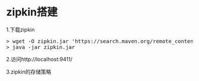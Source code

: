 # zipkin搭建

1.下载zipkin
<pre>
> wget -O zipkin.jar 'https://search.maven.org/remote_content?g=io.zipkin.java&a=zipkin-server&v=LATEST&c=exec' 
> java -jar zipkin.jar
</pre>

2.访问http://localhost:9411/

3.zipkin的存储策略
